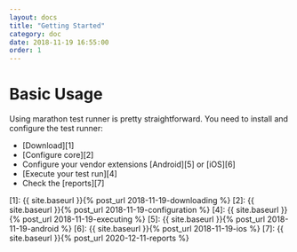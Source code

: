 ```yaml
---
layout: docs
title: "Getting Started"
category: doc
date: 2018-11-19 16:55:00
order: 1
---
```


# Basic Usage

Using marathon test runner is pretty straightforward. You need to install and
configure the test runner:

* [Download][1]
* [Configure core][2]
* Configure your vendor extensions [Android][5] or [iOS][6]
* [Execute your test run][4]
* Check the [reports][7]

[1]: {{ site.baseurl }}{% post_url 2018-11-19-downloading %}
[2]: {{ site.baseurl }}{% post_url 2018-11-19-configuration %}
[4]: {{ site.baseurl }}{% post_url 2018-11-19-executing %}
[5]: {{ site.baseurl }}{% post_url 2018-11-19-android %}
[6]: {{ site.baseurl }}{% post_url 2018-11-19-ios %}
[7]: {{ site.baseurl }}{% post_url 2020-12-11-reports %}

